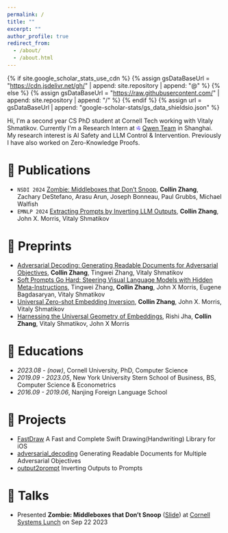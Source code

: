 ```yaml
---
permalink: /
title: ""
excerpt: ""
author_profile: true
redirect_from: 
  - /about/
  - /about.html
---
```


{% if site.google_scholar_stats_use_cdn %}
{% assign gsDataBaseUrl = "https://cdn.jsdelivr.net/gh/" | append: site.repository | append: "@" %}
{% else %}
{% assign gsDataBaseUrl = "https://raw.githubusercontent.com/" | append: site.repository | append: "/" %}
{% endif %}
{% assign url = gsDataBaseUrl | append: "google-scholar-stats/gs_data_shieldsio.json" %}

<span class='anchor' id='about-me'></span>

Hi, I'm a second year CS PhD student at Cornell Tech working with Vitaly Shmatikov. Currently I'm a Research Intern at <img style="width: 2%;" src="/assets/qwen.png" alt="Qwen Logo"> [Qwen Team](https://github.com/QwenLM) in Shanghai.  My research interest is AI Safety and LLM Control & Intervention. Previously I have also worked on Zero-Knowledge Proofs.

# 📝 Publications 

- ``NSDI 2024`` [Zombie: Middleboxes that Don’t Snoop](https://eprint.iacr.org/2023/1022.pdf), **Collin Zhang**, Zachary DeStefano, Arasu Arun, Joseph Bonneau, Paul Grubbs, Michael Walfish
- ``EMNLP 2024`` [Extracting Prompts by Inverting LLM Outputs](https://arxiv.org/pdf/2405.15012), **Collin Zhang**, John X. Morris, Vitaly Shmatikov

# 📝 Preprints
- [Adversarial Decoding: Generating Readable Documents for Adversarial Objectives](https://arxiv.org/abs/2410.02163), **Collin Zhang**, Tingwei Zhang, Vitaly Shmatikov
- [Soft Prompts Go Hard: Steering Visual Language Models with Hidden Meta-Instructions](https://arxiv.org/pdf/2407.08970), Tingwei Zhang, **Collin Zhang**, John X Morris, Eugene Bagdasaryan, Vitaly Shmatikov
- [Universal Zero-shot Embedding Inversion](https://arxiv.org/abs/2504.00147), **Collin Zhang**, John X. Morris, Vitaly Shmatikov
- [Harnessing the Universal Geometry of Embeddings](https://arxiv.org/abs/2505.12540), Rishi Jha, **Collin Zhang**, Vitaly Shmatikov, John X Morris

<!-- # 🎖 Honors and Awards
- *2021.10* Lorem ipsum dolor sit amet, consectetur adipiscing elit. Vivamus ornare aliquet ipsum, ac tempus justo dapibus sit amet. 
- *2021.09* Lorem ipsum dolor sit amet, consectetur adipiscing elit. Vivamus ornare aliquet ipsum, ac tempus justo dapibus sit amet.  -->

# 📖 Educations
- *2023.08 - (now)*, Cornell University, PhD, Computer Science 
- *2019.09 - 2023.05*, New York University Stern School of Business, BS, Computer Science & Econometrics
- *2016.09 - 2019.06*, Nanjing Foreign Language School

<!-- # 💬 Invited Talks
- *2021.06*, Lorem ipsum dolor sit amet, consectetur adipiscing elit. Vivamus ornare aliquet ipsum, ac tempus justo dapibus sit amet. 
- *2021.03*, Lorem ipsum dolor sit amet, consectetur adipiscing elit. Vivamus ornare aliquet ipsum, ac tempus justo dapibus sit amet.  \| [\[video\]](https://github.com/)

# 💻 Internships
- *2019.05 - 2020.02*, [Lorem](https://github.com/), China. -->

# 👻 Projects
- [FastDraw](https://github.com/collinzrj/FastDraw) A Fast and Complete Swift Drawing(Handwriting) Library for iOS
- [adversarial_decoding](https://github.com/collinzrj/adversarial_decoding) Generating Readable Documents for Multiple Adversarial Objectives 
- [output2prompt](https://github.com/collinzrj/output2prompt) Inverting Outputs to Prompts

# 🎤 Talks
- Presented **Zombie: Middleboxes that Don’t Snoop** ([Slide](/pdfs/zombie.pdf)) at [Cornell Systems Lunch](https://www.cs.cornell.edu/courses/cs7490/2023fa/) on Sep 22 2023
